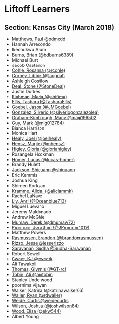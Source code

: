 # Liftoff Learners

## Section: Kansas City (March 2018)

- [Matthews, Paul @pdmxdd](https://github.com/pdmxdd/liftoff-assignments)
- Hannah Arredondo
- Ikechukwu Arum
- [Burns, Brian (@bdburns6389)](https://github.com/bdburns6389/liftoff-assignments)
- Michael Burt
- Jacob Castanon
- [Cohle, Rosanna (@rcohle)](https://github.com/rcohle/liftoff-assignments)
- [Corney, Libbie (@lacgoal)](https://github.com/lacgoal/liftoff-assignments)
- Ashleigh Costilow
- [Deal, Stone (@StoneDeal)](https://github.com/StoneDeal/liftoff-assignments)
- Justin Durkes
- [Eichman, Maria (@shiftma)](https://github.com/shiftma/liftoff-assignments)
- [Ellis, Tashara (@TasharaEllis)](https://github.com/TasharaEllis/liftoff-assignments)
- [Goebel, Jason (@JMGoebel)](https://github.com/JMGoebel/liftoff-assignments)
- [Gonzalez, Silverio (@silveriogonzalezolea)](https://github.com/silveriogonzalezolea/liftoff-assignments)
- [Graham-Kimbrough, Macy @magi196502](https://github.com/magi196502/liftoff-assignments)
- [Guy, Mark (@mlg012784)](https://github.com/mlg012784/liftoff-assignments)
- Bianca Harrison
- Monica Hart
- [Healy, Joel (@joelhealy)](https://github.com/joelhealy/liftoff-assignments)
- [Hensz, Marjie (@mhensz)](https://github.com/mhensz/liftoff-assignments)
- [Higley, Gloria (@gloriahigley)](https://github.com/gloriahigley/liftoff-assignments)
- Rosangela Hockman
- [Homer, Lucas (@lucas-homer)](https://github.com/lucas-homer/liftoff-assignments)
- Brandy Hulett
- [Jackson, Shiquann @shiquann](https://github.com/shiquann/liftoff-assignments.git)
- Eric Kemmis
- Joshua King
- Shireen Korkzan
- [Kramme, Alicia, (@aliciammk)](https://github.com/aliciammk/liftoff-assignments)
- Rachel LaNave
- [Liy, Anri (@Oceanblue713)](https://github.com/Oceanblue713/liftoff-assignments)
- Miguel Luevano
- Jeremy Maldonado
- Andrew McGhie
- [Mumaw, Derek (@dmumaw72)](https://github.com/dmumaw72/liftoff-assignments)
- [Pearman, Jonathan (@JPearman1019)](https://github.com/JPearman1019/liftoff-assignments)
- Matthew Powers
- [Rasmussen, Brandon (@brandonrasmussen)](https://github.com/brandonrasmussen/liftoff-assignments)
- [Rizzo, Jesse @jesserizzo](https://github.com/jesserizzo/liftoff-assignments)
- [Saravanan, Sudha @Sudha-Saravanan](https://github.com/Sudha-Saravanan/liftoff-assignments.git)
- Robert Sewell
- [Sweet, KJ @sweetk](https://github.com/sweetk/liftoff-assignments)
- Ali Tawakoli
- [Thomas, Glynnis (@GT-rc)](https://github.com/GT-rc/liftoff-assignments)
- [Tobin, Ali @amtobin](https://www.github.com/amtobin/liftoff-assignments)
- Stanley Underwood
- poornima vijayan
- [Walker, Katrina (@katrinawalker06)](https://github.com/katrinawalker06/liftoff-assignments)
- [Waller, Ryan (@rdwaller)](https://github.com/rdwaller/liftoff-assignments)
- [Weide, Curtis @weidecurtis](https://www.github.com/weidecurtis/liftoff-assignments)
- [Wilson, Joshua (@joshwilson84)](https://github.com/joshwilson84/liftoff-assignments)
- [Wood, Elisa (@ekw544)](https://github.com/ekw544/liftoff-assignments)
- Albert Young
